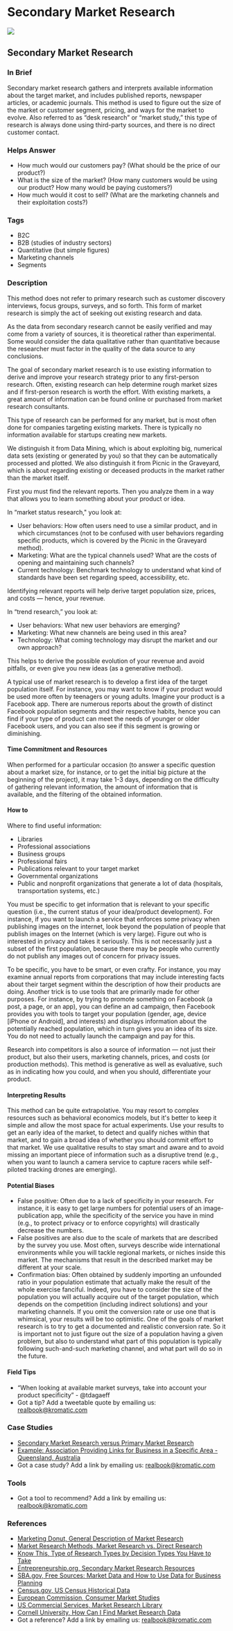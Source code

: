 # Secondary Market Research

![](../.gitbook/assets/illustration-detail-buyer-half-figure.png)

## Secondary Market Research

### In Brief

Secondary market research gathers and interprets available information about the target market, and includes published reports, newspaper articles, or academic journals. This method is used to figure out the size of the market or customer segment, pricing, and ways for the market to evolve. Also referred to as “desk research” or “market study,” this type of research is always done using third-party sources, and there is no direct customer contact.

### Helps Answer

* How much would our customers pay? \(What should be the price of our product?\)
* What is the size of the market? \(How many customers would be using our product? How many would be paying customers?\)
* How much would it cost to sell? \(What are the marketing channels and their exploitation costs?\)

### Tags

* B2C
* B2B \(studies of industry sectors\)
* Quantitative \(but simple figures\)
* Marketing channels
* Segments

### Description

This method does not refer to primary research such as customer discovery interviews, focus groups, surveys, and so forth. This form of market research is simply the act of seeking out existing research and data.

As the data from secondary research cannot be easily verified and may come from a variety of sources, it is theoretical rather than experimental. Some would consider the data qualitative rather than quantitative because the researcher must factor in the quality of the data source to any conclusions.

The goal of secondary market research is to use existing information to derive and improve your research strategy prior to any first-person research. Often, existing research can help determine rough market sizes and if first-person research is worth the effort. With existing markets, a great amount of information can be found online or purchased from market research consultants.

This type of research can be performed for any market, but is most often done for companies targeting existing markets. There is typically no information available for startups creating new markets.

We distinguish it from Data Mining, which is about exploiting big, numerical data sets \(existing or generated by you\) so that they can be automatically processed and plotted. We also distinguish it from Picnic in the Graveyard, which is about regarding existing or deceased products in the market rather than the market itself.

First you must find the relevant reports. Then you analyze them in a way that allows you to learn something about your product or idea.

In “market status research," you look at:

* User behaviors: How often users need to use a similar product, and in which circumstances \(not to be confused with user behaviors regarding specific products, which is covered by the Picnic in the Graveyard method\).
* Marketing: What are the typical channels used? What are the costs of opening and maintaining such channels?
* Current technology: Benchmark technology to understand what kind of standards have been set regarding speed, accessibility, etc.

Identifying relevant reports will help derive target population size, prices, and costs — hence, your revenue.

In “trend research,” you look at:

* User behaviors: What new user behaviors are emerging?
* Marketing: What new channels are being used in this area?
* Technology: What coming technology may disrupt the market and our own approach?

This helps to derive the possible evolution of your revenue and avoid pitfalls, or even give you new ideas \(as a generative method\).

A typical use of market research is to develop a first idea of the target population itself. For instance, you may want to know if your product would be used more often by teenagers or young adults. Imagine your product is a Facebook app. There are numerous reports about the growth of distinct Facebook population segments and their respective habits, hence you can find if your type of product can meet the needs of younger or older Facebook users, and you can also see if this segment is growing or diminishing.

#### Time Commitment and Resources

When performed for a particular occasion \(to answer a specific question about a market size, for instance, or to get the initial big picture at the beginning of the project\), it may take 1-3 days, depending on the difficulty of gathering relevant information, the amount of information that is available, and the filtering of the obtained information.

#### How to

Where to find useful information:

* Libraries
* Professional associations
* Business groups
* Professional fairs
* Publications relevant to your target market
* Governmental organizations
* Public and nonprofit organizations that generate a lot of data \(hospitals, transportation systems, etc.\)

You must be specific to get information that is relevant to your specific question \(i.e., the current status of your idea/product development\). For instance, if you want to launch a service that enforces some privacy when publishing images on the internet, look beyond the population of people that publish images on the Internet \(which is very large\). Figure out who is interested in privacy and takes it seriously. This is not necessarily just a subset of the first population, because there may be people who currently do not publish any images out of concern for privacy issues.

To be specific, you have to be smart, or even crafty. For instance, you may examine annual reports from corporations that may include interesting facts about their target segment within the description of how their products are doing. Another trick is to use tools that are primarily made for other purposes. For instance, by trying to promote something on Facebook \(a post, a page, or an app\), you can define an ad campaign, then Facebook provides you with tools to target your population \(gender, age, device \[iPhone or Android\], and interests\) and displays information about the potentially reached population, which in turn gives you an idea of its size. You do not need to actually launch the campaign and pay for this.

Research into competitors is also a source of information — not just their product, but also their users, marketing channels, prices, and costs \(or production methods\). This method is generative as well as evaluative, such as in indicating how you could, and when you should, differentiate your product.

#### Interpreting Results

This method can be quite extrapolative. You may resort to complex resources such as behavioral economics models, but it's better to keep it simple and allow the most space for actual experiments. Use your results to get an early idea of the market, to detect and qualify niches within that market, and to gain a broad idea of whether you should commit effort to that market. We use qualitative results to stay smart and aware and to avoid missing an important piece of information such as a disruptive trend \(e.g., when you want to launch a camera service to capture racers while self-piloted tracking drones are emerging\).

#### Potential Biases

* False positive: Often due to a lack of specificity in your research. For instance, it is easy to get large numbers for potential users of an image-publication app, while the specificity of the service you have in mind \(e.g., to protect privacy or to enforce copyrights\) will drastically decrease the numbers.
* False positives are also due to the scale of markets that are described by the survey you use. Most often, surveys describe wide international environments while you will tackle regional markets, or niches inside this market. The mechanisms that result in the described market may be different at your scale.
* Confirmation bias: Often obtained by suddenly importing an unfounded ratio in your population estimate that actually make the result of the whole exercise fanciful. Indeed, you have to consider the size of the population you will actually acquire out of the target population, which depends on the competition \(including indirect solutions\) and your marketing channels. If you omit the conversion rate or use one that is whimsical, your results will be too optimistic. One of the goals of market research is to try to get a documented and realistic conversion rate. So it is important not to just figure out the size of a population having a given problem, but also to understand what part of this population is typically following such-and-such marketing channel, and what part will do so in the future.

#### Field Tips

* “When looking at available market surveys, take into account your product specificity” - @tdagaeff 
* Got a tip? Add a tweetable quote by emailing us: [realbook@kromatic.com](mailto:realbook@kromatic.com)

### Case Studies

* [Secondary Market Research versus Primary Market Research](http://businesscasestudies.co.uk/jd-sports/using-market-research-to-support-decision-making/)
* [Example: Association Providing Links for Business in a Specific Area  - Queensland, Australia](https://www.business.qld.gov.au/starting-business/planning/market-customer-research/resources)
* Got a case study? Add a link by emailing us: [realbook@kromatic.com](mailto:realbook@kromatic.com) 

### Tools

* Got a tool to recommend? Add a link by emailing us: [realbook@kromatic.com](mailto:realbook@kromatic.com)

### References

* [Marketing Donut, General Description of Market Research](http://www.marketingdonut.co.uk/market-research/market-analysis)
* [Market Research Methods, Market Research vs. Direct Research](http://www.mymarketresearchmethods.com/an-overview-of-market-research-methods/)
* [Know This, Type of Research Types by Decision Types You Have to Take](http://www.knowthis.com/marketing-research/examples-of-research-in-marketing)
* [Entrepreneurship.org, Secondary Market Research Resources](https://www.entrepreneurship.org/articles/2007/04/secondary-market-research-resources)
* [SBA.gov, Free Sources: Market Data and How to Use Data for Business Planning](https://www.sba.gov/blogs/free-sources-market-data-and-how-use-data-business-planning)
* [Census.gov, US Census Historical Data](http://www.census.gov/programs-surveys/economic-census.html)
* [European Commission, Consumer Market Studies](http://ec.europa.eu/consumers/consumer_evidence/market_studies/index_en.htm)
* [US Commercial Services, Market Research Library](http://buyusainfo.net/adsearch.cfm)
* [Cornell University, How Can I Find Market Research Data](https://johnson.library.cornell.edu/faqs/how-can-i-find-market-research-reports-and-data)
* Got a reference? Add a link by emailing us: [realbook@kromatic.com](https://github.com/trikro/the-real-startup-book/tree/6a17bc36666863334ffdefad4f2a9abf3e12ce13/part4-evaluative_market_experiment/realbook@kromatic.com)


